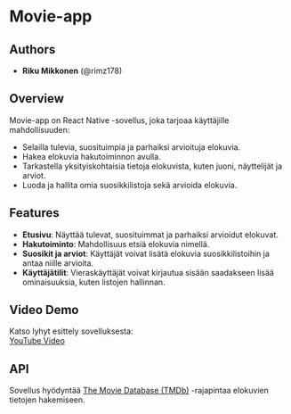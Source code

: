 # Movie-app

## Authors
- **Riku Mikkonen** (@rimz178)

## Overview
Movie-app on React Native -sovellus, joka tarjoaa käyttäjille mahdollisuuden:
- Selailla tulevia, suosituimpia ja parhaiksi arvioituja elokuvia.
- Hakea elokuvia hakutoiminnon avulla.
- Tarkastella yksityiskohtaisia tietoja elokuvista, kuten juoni, näyttelijät ja arviot.
- Luoda ja hallita omia suosikkilistoja sekä arvioida elokuvia.

## Features
- **Etusivu**: Näyttää tulevat, suosituimmat ja parhaiksi arvioidut elokuvat.
- **Hakutoiminto**: Mahdollisuus etsiä elokuvia nimellä.
- **Suosikit ja arviot**: Käyttäjät voivat lisätä elokuvia suosikkilistoihin ja antaa niille arvioita.
- **Käyttäjätilit**: Vieraskäyttäjät voivat kirjautua sisään saadakseen lisää ominaisuuksia, kuten listojen hallinnan.

## Video Demo
Katso lyhyt esittely sovelluksesta:  
[YouTube Video](https://youtube.com/shorts/S47AQkW6iMY?feature=share)

## API
Sovellus hyödyntää [The Movie Database (TMDb)](https://www.themoviedb.org/) -rajapintaa elokuvien tietojen hakemiseen.


